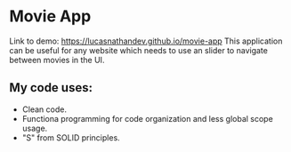 # Movie App
Link to demo: https://lucasnathandev.github.io/movie-app
This application can be useful for any website which needs to use an slider to navigate between movies in the UI.
## My code uses:
- Clean code.
- Functiona programming for code organization and less global scope usage.
- "S" from SOLID principles.
